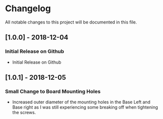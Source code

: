# Changelog
All notable changes to this project will be documented in this file.

## [1.0.0] - 2018-12-04
### Initial Release on Github
- Initial Release on Github

## [1.0.1] - 2018-12-05
### Small Change to Board Mounting Holes
- Increased outer diameter of the mounting holes in the Base Left and Base right as I was still experiencing some breaking off when tightening the screws.
